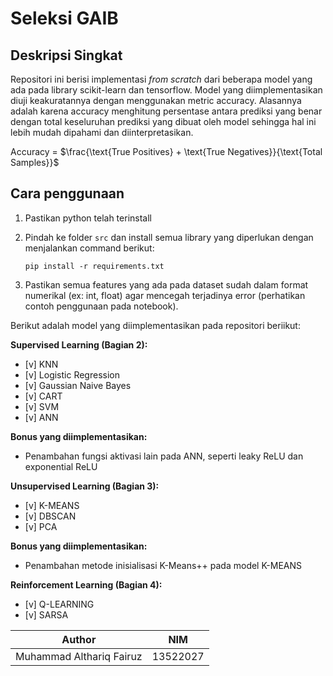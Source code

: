 # Seleksi GAIB 

## Deskripsi Singkat
Repositori ini berisi implementasi _from scratch_ dari beberapa model yang ada pada library scikit-learn dan tensorflow. Model yang diimplementasikan diuji keakuratannya dengan menggunakan metric accuracy. Alasannya adalah karena accuracy menghitung persentase antara prediksi yang benar dengan total keseluruhan prediksi yang dibuat oleh model sehingga hal ini lebih mudah dipahami dan diinterpretasikan.

Accuracy = $\frac{\text{True Positives} + \text{True Negatives}}{\text{Total Samples}}$


## Cara penggunaan
1. Pastikan python telah terinstall
2. Pindah ke folder `src` dan install semua library yang diperlukan dengan menjalankan command berikut:
   
   ```
   pip install -r requirements.txt
   ```
3. Pastikan semua features yang ada pada dataset sudah dalam format numerikal (ex: int, float) agar mencegah terjadinya error (perhatikan contoh penggunaan pada notebook).

Berikut adalah model yang diimplementasikan pada repositori beriikut: 

**Supervised Learning (Bagian 2):**
- [v] KNN
- [v] Logistic Regression
- [v] Gaussian Naive Bayes
- [v] CART
- [v] SVM
- [v] ANN

**Bonus yang diimplementasikan:**
- Penambahan fungsi aktivasi lain pada ANN, seperti leaky ReLU dan exponential ReLU

**Unsupervised Learning (Bagian 3):**
- [v] K-MEANS
- [v] DBSCAN
- [v] PCA
  
**Bonus yang diimplementasikan:**
- Penambahan metode inisialisasi K-Means++ pada model K-MEANS

**Reinforcement Learning (Bagian 4):**
- [v] Q-LEARNING
- [v] SARSA


| Author  | NIM |
| ------------- | ------------- |
| Muhammad Althariq Fairuz  | 13522027  |
